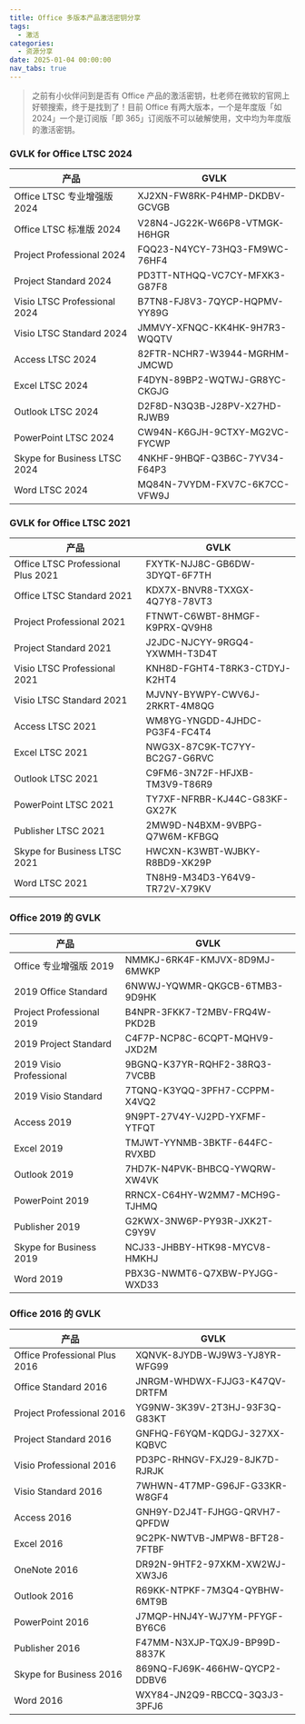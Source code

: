 ```yaml
---
title: Office 多版本产品激活密钥分享
tags:
  - 激活
categories:
  - 资源分享
date: 2025-01-04 00:00:00
nav_tabs: true
---
```


> 之前有小伙伴问到是否有 Office 产品的激活密钥，杜老师在微软的官网上好顿搜索，终于是找到了！目前 Office 有两大版本，一个是年度版「如 2024」一个是订阅版「即 365」订阅版不可以破解使用，文中均为年度版的激活密钥。

<!-- more -->

### GVLK for Office LTSC 2024

| 产品 | GVLK |
| - | - |
| Office LTSC 专业增强版 2024 | XJ2XN-FW8RK-P4HMP-DKDBV-GCVGB |
| Office LTSC 标准版 2024 | V28N4-JG22K-W66P8-VTMGK-H6HGR |
| Project Professional 2024 | FQQ23-N4YCY-73HQ3-FM9WC-76HF4 |
| Project Standard 2024 | PD3TT-NTHQQ-VC7CY-MFXK3-G87F8 |
| Visio LTSC Professional 2024 | B7TN8-FJ8V3-7QYCP-HQPMV-YY89G |
| Visio LTSC Standard 2024 | JMMVY-XFNQC-KK4HK-9H7R3-WQQTV |
| Access LTSC 2024 | 82FTR-NCHR7-W3944-MGRHM-JMCWD |
| Excel LTSC 2024 | F4DYN-89BP2-WQTWJ-GR8YC-CKGJG |
| Outlook LTSC 2024 | D2F8D-N3Q3B-J28PV-X27HD-RJWB9 |
| PowerPoint LTSC 2024 | CW94N-K6GJH-9CTXY-MG2VC-FYCWP |
| Skype for Business LTSC 2024 | 4NKHF-9HBQF-Q3B6C-7YV34-F64P3 |
| Word LTSC 2024 | MQ84N-7VYDM-FXV7C-6K7CC-VFW9J |

### GVLK for Office LTSC 2021

| 产品 | GVLK |
| - | - |
| Office LTSC Professional Plus 2021 | FXYTK-NJJ8C-GB6DW-3DYQT-6F7TH |
| Office LTSC Standard 2021 | KDX7X-BNVR8-TXXGX-4Q7Y8-78VT3 |
| Project Professional 2021 | FTNWT-C6WBT-8HMGF-K9PRX-QV9H8 |
| Project Standard 2021 | J2JDC-NJCYY-9RGQ4-YXWMH-T3D4T |
| Visio LTSC Professional 2021 | KNH8D-FGHT4-T8RK3-CTDYJ-K2HT4 |
| Visio LTSC Standard 2021 | MJVNY-BYWPY-CWV6J-2RKRT-4M8QG |
| Access LTSC 2021 | WM8YG-YNGDD-4JHDC-PG3F4-FC4T4 |
| Excel LTSC 2021 | NWG3X-87C9K-TC7YY-BC2G7-G6RVC |
| Outlook LTSC 2021 | C9FM6-3N72F-HFJXB-TM3V9-T86R9 |
| PowerPoint LTSC 2021 | TY7XF-NFRBR-KJ44C-G83KF-GX27K |
| Publisher LTSC 2021 | 2MW9D-N4BXM-9VBPG-Q7W6M-KFBGQ |
| Skype for Business LTSC 2021 | HWCXN-K3WBT-WJBKY-R8BD9-XK29P |
| Word LTSC 2021 | TN8H9-M34D3-Y64V9-TR72V-X79KV |

### Office 2019 的 GVLK

| 产品 | GVLK |
| - | - |
| Office 专业增强版 2019 | NMMKJ-6RK4F-KMJVX-8D9MJ-6MWKP |
| 2019 Office Standard | 6NWWJ-YQWMR-QKGCB-6TMB3-9D9HK |
| Project Professional 2019 | B4NPR-3FKK7-T2MBV-FRQ4W-PKD2B |
| 2019 Project Standard | C4F7P-NCP8C-6CQPT-MQHV9-JXD2M |
| 2019 Visio Professional | 9BGNQ-K37YR-RQHF2-38RQ3-7VCBB |
| 2019 Visio Standard | 7TQNQ-K3YQQ-3PFH7-CCPPM-X4VQ2 |
| Access 2019 | 9N9PT-27V4Y-VJ2PD-YXFMF-YTFQT |
| Excel 2019 | TMJWT-YYNMB-3BKTF-644FC-RVXBD |
| Outlook 2019 | 7HD7K-N4PVK-BHBCQ-YWQRW-XW4VK |
| PowerPoint 2019 | RRNCX-C64HY-W2MM7-MCH9G-TJHMQ |
| Publisher 2019 | G2KWX-3NW6P-PY93R-JXK2T-C9Y9V |
| Skype for Business 2019 | NCJ33-JHBBY-HTK98-MYCV8-HMKHJ |
| Word 2019 | PBX3G-NWMT6-Q7XBW-PYJGG-WXD33 |

### Office 2016 的 GVLK

| 产品 | GVLK |
| - | - |
| Office Professional Plus 2016 | XQNVK-8JYDB-WJ9W3-YJ8YR-WFG99 |
| Office Standard 2016 | JNRGM-WHDWX-FJJG3-K47QV-DRTFM |
| Project Professional 2016 | YG9NW-3K39V-2T3HJ-93F3Q-G83KT |
| Project Standard 2016 | GNFHQ-F6YQM-KQDGJ-327XX-KQBVC |
| Visio Professional 2016 | PD3PC-RHNGV-FXJ29-8JK7D-RJRJK |
| Visio Standard 2016 | 7WHWN-4T7MP-G96JF-G33KR-W8GF4 |
| Access 2016 | GNH9Y-D2J4T-FJHGG-QRVH7-QPFDW |
| Excel 2016 | 9C2PK-NWTVB-JMPW8-BFT28-7FTBF |
| OneNote 2016 | DR92N-9HTF2-97XKM-XW2WJ-XW3J6 |
| Outlook 2016 | R69KK-NTPKF-7M3Q4-QYBHW-6MT9B |
| PowerPoint 2016 | J7MQP-HNJ4Y-WJ7YM-PFYGF-BY6C6 |
| Publisher 2016 | F47MM-N3XJP-TQXJ9-BP99D-8837K |
| Skype for Business 2016 | 869NQ-FJ69K-466HW-QYCP2-DDBV6 |
| Word 2016 | WXY84-JN2Q9-RBCCQ-3Q3J3-3PFJ6 |